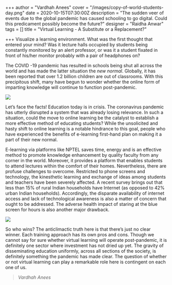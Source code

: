 +++
author = "Vardhah Anees"
cover = "/images/copy-of-world-students-day.png"
date = 2020-10-15T07:30:00Z
description = "The sudden veer of events due to the global pandemic has caused schooling to go digital. Could this predicament possibly become the future?"
designer = "Raidha Anwar"
tags = []
title = "Virtual Learning - A Substitute or a Replacement?"

+++
Visualize a learning environment. What was the first thought that entered your mind? Was it lecture halls occupied by students being constantly monitored by an alert professor, or was it a student fixated in front of his/her monitor probably with a pair of headphones on?

The COVID -19 pandemic has resulted in schools being shut all across the world and has made the latter situation the _new normal_. Globally, it has been reported that over 1.2 billion children are out of classrooms. With this precipitous shift, many have begun to wonder whether the online form of imparting knowledge will continue to function post-pandemic.

![](/images/1d72a497-7a72-4570-8324-b8bb30d488e1.jpeg)

Let’s face the facts! Education today is in crisis. The coronavirus pandemic has utterly disrupted a system that was already losing relevance. In such a situation, could the move to online learning be the catalyst to establish a more effective method of educating students? While the unsolicited and hasty shift to online learning is a notable hindrance to this goal, people who have experienced the benefits of e-learning first-hand plan on making it a part of their new normal.

E-learning via platforms like NPTEL saves time, energy and is an effective method to promote knowledge enhancement by quality faculty from any corner in the world. Moreover, it provides a platform that enables students to attend lectures within the comfort of their homes. Nevertheless, there are profuse challenges to overcome. Restricted to phone screens and technology, the kinesthetic learning and exchange of ideas among students and teachers have been severely affected. A recent survey brings out that less than 15% of rural Indian households have Internet (as opposed to 42% urban Indian households). Accordingly, the disparate availability of internet access and lack of technological awareness is also a matter of concern that ought to be addressed. The adverse health impact of staring at the blue screen for hours is also another major drawback.

![](/images/64fe446b-4c77-4d9c-8fdf-046147d04df7.webp)

So who wins? The anticlimactic truth here is that there’s just no clear winner. Each training approach has its own pros and cons. Though we cannot say for sure whether virtual learning will operate post-pandemic, it is definitely one sector where investment has not dried up yet. The gravity of disseminating education uniformly, across all sections of the society, is definitely something the pandemic has made clear. The question of whether or not virtual learning can play a remarkable role here is contingent on each one of us.

> _Vardhah Anees_